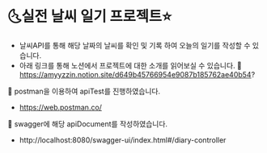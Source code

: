 # 🌜실전 날씨 일기 프로젝트⭐

* 날씨API를 통해 해당 날짜의 날씨를 확인 및 기록 하여 오늘의 일기를 작성할 수 있습니다. 
* 아래 링크를 통해 노션에서 프로젝트에 대한 소개를 읽어보실 수 있습니다. 
🌈 https://amyyzzin.notion.site/d649b45766954e9087b185762ae40b54?

🌈 postman을 이용하여 apiTest를 진행하였습니다. 
* https://web.postman.co/

🌈 swagger에 해당 apiDocument를 작성하였습니다.
* http://localhost:8080/swagger-ui/index.html#/diary-controller
